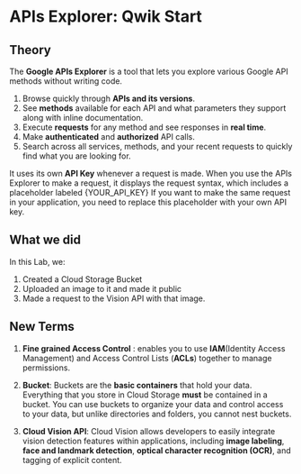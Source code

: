 # APIs Explorer: Qwik Start

## Theory

The **Google APIs Explorer** is a tool that lets you explore various Google API methods without writing code.

1. Browse quickly through **APIs and its versions**.
2. See **methods** available for each API and what parameters they support along with inline documentation.
3. Execute **requests** for any method and see responses in **real time**.
4. Make **authenticated** and **authorized** API calls.
5. Search across all services, methods, and your recent requests to quickly find what you are looking for.

It uses its own **API Key** whenever a request is made. When you use the APIs Explorer to make a request, it displays the request syntax, which includes a placeholder labeled {YOUR_API_KEY}  If you want to make the same request in your application, you need to replace this placeholder with your own API key.

## What we did

In this Lab, we:
1. Created a Cloud Storage Bucket
2. Uploaded an image to it and made it public 
3. Made a request to the Vision API with that image.

## New Terms

1. **Fine grained Access Control** : enables you to use **IAM**(Identity Access Management) and Access Control Lists (**ACLs**) together to manage permissions.

2. **Bucket**: 
Buckets are the **basic containers** that hold your data. Everything that you store in Cloud Storage **must** be contained in a bucket. You can use buckets to organize your data and control access to your data, but unlike directories and folders, you cannot nest buckets.

3. **Cloud Vision API**: Cloud Vision allows developers to easily integrate vision detection features within applications, including **image labeling**, **face and landmark detection**, **optical character recognition (OCR)**, and tagging of explicit content.